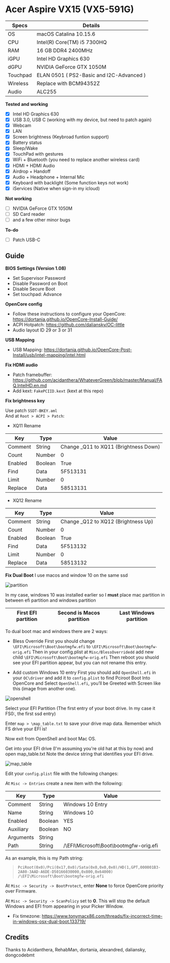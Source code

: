 # Acer Aspire VX15 (VX5-591G)

| Specs | Details |
|------------|-------------------------------|
| OS | macOS Catalina 10.15.6 |
| CPU | Intel(R) Core(TM) i5 7300HQ |
| RAM | 16 GB DDR4 2400MHz |
| iGPU | Intel HD Graphics 630 |
| dGPU | NVIDIA GeForce GTX 1050M |
| Touchpad | ELAN 0501 ( PS2-Basic and I2C-Advanced ) |
| Wireless | Replace with BCM94352Z |
| Audio | ALC255 |


__Tested and working__

- [x] Intel HD Graphics 630
- [x] USB 3.0, USB C (working with my device, but need to patch again)
- [x] Webcam
- [x] LAN
- [x] Screen brightness (Keybroad funtion support)
- [x] Battery status
- [x] Sleep/Wake
- [x] TouchPad with gestures
- [x] WiFi + Bluetooth (you need to replace another wireless card)
- [x] HDMI + HDMI Audio
- [x] Airdrop + Handoff
- [x] Audio + Headphone + Internal Mic
- [x] Keyboard with backlight (Some function keys not work)
- [x] iServices (Native when sign-in my icloud)

__Not working__

- [ ] NVIDIA GeForce GTX 1050M
- [ ] SD Card reader
- [ ] and a few other minor bugs

__To-do__

- [ ] Patch USB-C



## Guide

__BIOS Settings (Version 1.08)__

- Set Supervisor Password
- Disable Password on Boot
- Disable Secure Boot
- Set touchpad: Advance

__OpenCore config__

- Follow these instructions to configure your OpenCore: https://dortania.github.io/OpenCore-Install-Guide/  
- ACPI Hotpatch: https://github.com/daliansky/OC-little  
- Audio layout ID 29 or 3 or 31 

__USB Mapping__

- USB Mapping: https://dortania.github.io/OpenCore-Post-Install/usb/intel-mapping/intel.html

__Fix HDMI audio__

- Patch framebuffer: https://github.com/acidanthera/WhateverGreen/blob/master/Manual/FAQ.IntelHD.en.md
- Add kext: `FakePCIID.kext` (kext at this repo)  

__Fix brightness key__

Use patch `SSDT-BKEY.aml`  
And at `Root > ACPI > Patch`:  
- XQ11 Rename

|Key|Type|Value|
|---|---|---|
|Comment|String|Change _Q11 to XQ11 (Brightness Down)|
|Count|Number|0|
|Enabled|Boolean|True|
|Find|Data|5F513131|
|Limit|Number|0|
|Replace|Data|58513131|

- XQ12 Rename

|Key|Type|Value|
|---|---|---|
|Comment|String|Change _Q12 to XQ12 (Brightness Up)|
|Count|Number|0|
|Enabled|Boolean|True|
|Find|Data|5F513132|
|Limit|Number|0|
|Replace|Data|58513132|

__Fix Dual Boot__
I use macos and window 10 on the same ssd  

![partition](https://i.imgur.com/GZlZPH2l.png)


In my case, windows 10 was installed earlier so I **must** place mac partition in between efi partition and windows partition

|First EFI partition|Second is Macos partition|Last Windows partition|
| ------------ | ------------ | ------------ |


To dual boot mac and windows there are 2 ways:

- Bless Override
  First you should change `\EFI\Microsoft\Boot\bootmgfw.efi` to `\EFI\Microsoft\Boot\bootmgfw-orig.efi`
  Then in your config.plist at `Misc/BlessOverridedd` add new child `\EFI\Microsoft\Boot\bootmgfw-orig.efi` 
  Then reboot you shuold see your EFI partition appear, but you can not rename this entry.
  
- Add custom Windows 10 entry
  First you should add `OpenShell.efi` in your `OC\driver` and add it to `config.plist` to find Pciroot
  Boot Into OpenCore and Select `OpenShell.efi`, you’ll be Greeted with Screen like this (image from another one).

![openshell](https://preview.redd.it/am2ilw28p7251.png?width=946&format=png&auto=webp&s=123cdc6fc67da00a2818bac4c226196d0d4f2f39)
  
  Select your EFI Partition (The first entry of your boot drive. In my case it FS0:, the first ssd entry)
  
  Enter `map > \map_table.txt` to save your drive map data. Remember which FS drive your EFI is!
  
  Now exit from OpenShell and boot Mac OS.
  
  Get into your EFI drive (I'm assuming you're old hat at this by now) and open map_table.txt Note the device string that identifies your EFI drive.

![map_table](https://i.imgur.com/uQb3YTx.png)
  
  Edit your `config.plist` file with the following changes:
  
  At `Misc -> Entries` create a new item with the following:
  
  |Key|Type|Value|
  |---|---|---|
  |Comment|String| Windows 10 Entry |
  |Name|String|Windows 10|
  |Enabled|Boolean|YES|
  |Auxiliary|Boolean|NO|
  |Arguments|String|    
  |Path|String| **<Your EFI Device String>**/\EFI\Microsoft\Boot\bootmgfw-orig.efi|
  
  As an example, this is my Path string:
  >`PciRoot(0x0)/Pci(0x17,0x0)/Sata(0x0,0x0,0x0)/HD(1,GPT,000001B3-2A80-3AAD-A6DE-D50166030000,0x800,0x64000) /\EFI\Microsoft\Boot\bootmgfw-orig.efi`
  
  At `Misc -> Security -> BootProtect`, enter **None** to force OpenCore priority over Firmware.

  At `Misc -> Security -> ScanPolicy` set to **0**. This will stop the default Windows and EFI from appearing in your Picker Window.
  
- Fix timezone: https://www.tonymacx86.com/threads/fix-incorrect-time-in-windows-osx-dual-boot.133719/  

## Credits

Thanks to Acidanthera, RehabMan, dortania, alexandred, daliansky, dongcodebmt
